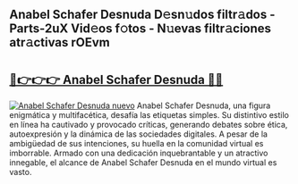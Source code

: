 ## Anabel Schafer Desnuda D𝚎sn𝚞dos filtr𝚊dos - Parts-2uX Vid𝚎os f𝚘tos - N𝚞evas filtr𝚊ciones atr𝚊ctivas rOEvm

# <h2><a href="http://mba34k.tromn.icu/?c=Anabel+Schafer+Desnuda">🔗👉👉👉 Anabel Schafer Desnuda 🔗🔗</a></h2>

[![Anabel Schafer Desnuda nuevo](https://i.imgur.com/pEAQMta.gif)](http://mba34k.tromn.icu/?c=Anabel+Schafer+Desnuda)
Anabel Schafer Desnuda, una figura enigmática y multifacética, desafía las etiquetas simples. Su distintivo estilo en línea ha cautivado y provocado críticas, generando debates sobre ética, autoexpresión y la dinámica de las sociedades digitales. A pesar de la ambigüedad de sus intenciones, su huella en la comunidad virtual es imborrable. Armado con una dedicación inquebrantable y un atractivo innegable, el alcance de Anabel Schafer Desnuda en el mundo virtual es vasto.

